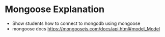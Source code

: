 # Mongoose Explanation
- Show students how to connect to mongodb using mongoose
- mongoose docs https://mongoosejs.com/docs/api.html#model_Model 
